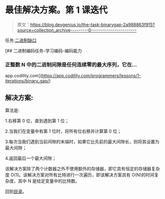 # 最佳解决方案。第 1 课迭代

> 原文：<https://blog.devgenius.io/the-task-binarygap-2a988863f915?source=collection_archive---------0----------------------->

任务:[二进制缺口](https://app.codility.com/programmers/lessons/1-iterations/binary_gap/)

 [## 二进制编码任务-学习编码-编码能力

### 正整数 N 中的二进制间隙是任何连续零的最大序列，它在…

app.codility.com](https://app.codility.com/programmers/lessons/1-iterations/binary_gap/) 

## 解决方案:

算法是:

1.右移第 0 位，直到遇到第 1 位；

2.当我们在变量中有第 1 位时，将所有位右移并计算第 0 位；

3.每次当我们遇到当前间隙的末端时，如果它比先前的最大间隙长，则将其设置为最大间隙；

4.返回最后一个最大间隙；

该解决方案除了两个计数器之外不使用额外的存储器，即它具有恒定的存储器复杂度 O(1)。该解决方案对所有比特进行一次遍历，即该解决方案具有 O(N)的时间复杂度，其中 N 是给定变量中的比特数。

回到[目录](https://medium.com/@molchevsky/some-time-ago-i-found-on-codility-website-a-wonderful-set-of-training-tasks-which-covers-many-fdda544629ac)。